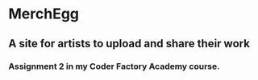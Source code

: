 # MerchEgg
## A site for artists to upload and share their work

### Assignment 2 in my Coder Factory Academy course.
